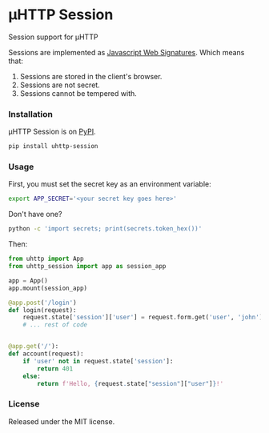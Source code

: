 # µHTTP Session

Session support for µHTTP

Sessions are implemented as [Javascript Web Signatures](https://datatracker.ietf.org/doc/html/rfc7515). Which means that:

1. Sessions are stored in the client's browser.
2. Sessions are not secret.
3. Sessions cannot be tempered with.

### Installation

µHTTP Session is on [PyPI](https://pypi.org/project/uhttp-session/).

```bash
pip install uhttp-session
```

### Usage

First, you must set the secret key as an environment variable:

```bash
export APP_SECRET='<your secret key goes here>'
```

Don't have one?

```bash
python -c 'import secrets; print(secrets.token_hex())'
```

Then:

```python
from uhttp import App
from uhttp_session import app as session_app

app = App()
app.mount(session_app)

@app.post('/login')
def login(request):
    request.state['session']['user'] = request.form.get('user', 'john')
    # ... rest of code


@app.get('/'):
def account(request):
    if 'user' not in request.state['session']:
        return 401
    else:
        return f'Hello, {request.state["session"]["user"]}!'
```

### License

Released under the MIT license.
